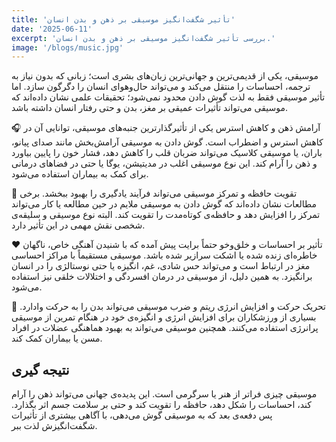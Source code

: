 ```yaml
---
title: 'تأثیر شگفت‌انگیز موسیقی بر ذهن و بدن انسان'
date: '2025-06-11'
excerpt: 'بررسی تأثیر شگفت‌انگیز موسیقی بر ذهن و بدن انسان.'
image: '/blogs/music.jpg'
---
```


موسیقی، یکی از قدیمی‌ترین و جهانی‌ترین زبان‌های بشری است؛ زبانی که بدون نیاز به ترجمه، احساسات را منتقل می‌کند و می‌تواند حال‌وهوای انسان را دگرگون سازد. اما تأثیر موسیقی فقط به لذت گوش دادن محدود نمی‌شود؛ تحقیقات علمی نشان داده‌اند که موسیقی می‌تواند تأثیرات عمیقی بر مغز، بدن و حتی رفتار انسان داشته باشد.

🎧 آرامش ذهن و کاهش استرس
یکی از تأثیرگذارترین جنبه‌های موسیقی، توانایی آن در کاهش استرس و اضطراب است. گوش دادن به موسیقی آرامش‌بخش مانند صدای پیانو، باران، یا موسیقی کلاسیک می‌تواند ضربان قلب را کاهش دهد، فشار خون را پایین بیاورد و ذهن را آرام کند. این نوع موسیقی اغلب در مدیتیشن، یوگا یا حتی در فضاهای درمانی برای کمک به بیماران استفاده می‌شود.

🧠 تقویت حافظه و تمرکز
موسیقی می‌تواند فرآیند یادگیری را بهبود ببخشد. برخی مطالعات نشان داده‌اند که گوش دادن به موسیقی ملایم در حین مطالعه یا کار می‌تواند تمرکز را افزایش دهد و حافظه‌ی کوتاه‌مدت را تقویت کند. البته نوع موسیقی و سلیقه‌ی شخصی نقش مهمی در این تأثیر دارد.

❤️ تأثیر بر احساسات و خلق‌وخو
حتماً برایت پیش آمده که با شنیدن آهنگی خاص، ناگهان خاطره‌ای زنده شده یا اشکت سرازیر شده باشد. موسیقی مستقیماً با مراکز احساسی مغز در ارتباط است و می‌تواند حس شادی، غم، انگیزه یا حتی نوستالژی را در انسان برانگیزد. به همین دلیل، از موسیقی در درمان افسردگی و اختلالات خلقی نیز استفاده می‌شود.

🕺 تحریک حرکت و افزایش انرژی
ریتم و ضرب موسیقی می‌تواند بدن را به حرکت وادارد. بسیاری از ورزشکاران برای افزایش انرژی و انگیزه‌ی خود در هنگام تمرین از موسیقی پرانرژی استفاده می‌کنند. همچنین موسیقی می‌تواند به بهبود هماهنگی عضلات در افراد مسن یا بیماران کمک کند.

## نتیجه گیری

موسیقی چیزی فراتر از هنر یا سرگرمی است. این پدیده‌ی جهانی می‌تواند ذهن را آرام کند، احساسات را شکل دهد، حافظه را تقویت کند و حتی بر سلامت جسم اثر بگذارد. پس دفعه‌ی بعد که به موسیقی گوش می‌دهی، با آگاهی بیشتری از تأثیرات شگفت‌انگیزش لذت ببر.
